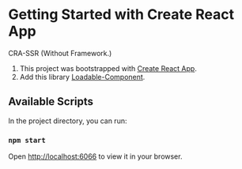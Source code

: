 # Getting Started with Create React App

CRA-SSR (Without Framework.)

1. This project was bootstrapped with [Create React App](https://github.com/facebook/create-react-app).
2. Add this library [Loadable-Component](https://loadable-components.com/docs/server-side-rendering/).

## Available Scripts

In the project directory, you can run:

### `npm start`

Open [http://localhost:6066](http://localhost:6066) to view it in your browser.
